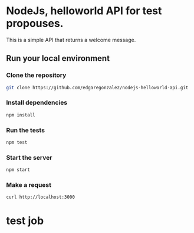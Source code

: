 # NodeJs, helloworld API for test propouses.

This is a simple API that returns a welcome message.

## Run your local environment

### Clone the repository
```bash
git clone https://github.com/edgaregonzalez/nodejs-helloworld-api.git
```

### Install dependencies
```bash
npm install
```
### Run the tests
```bash
npm test
```

### Start the server
```bash
npm start
```

### Make a request
```bash
curl http://localhost:3000
```
# test job
